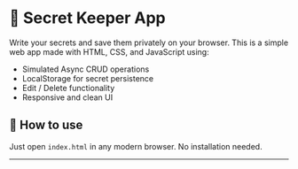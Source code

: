 # 🔐 Secret Keeper App

Write your secrets and save them privately on your browser. This is a simple web app made with HTML, CSS, and JavaScript using:

- Simulated Async CRUD operations
- LocalStorage for secret persistence
- Edit / Delete functionality
- Responsive and clean UI

## 🚀 How to use

Just open `index.html` in any modern browser. No installation needed.

---

